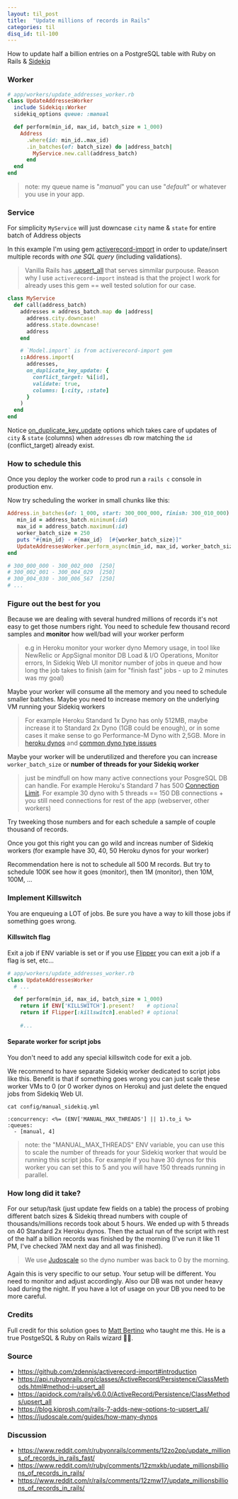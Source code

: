 ```yaml
---
layout: til_post
title:  "Update millions of records in Rails"
categories: til
disq_id: til-100
---
```



How to update half a billion entries on a PostgreSQL table with Ruby on Rails & [Sidekiq](https://github.com/sidekiq/sidekiq)


### Worker


```ruby
# app/workers/update_addresses_worker.rb
class UpdateAddressesWorker
  include Sidekiq::Worker
  sidekiq_options queue: :manual

  def perform(min_id, max_id, batch_size = 1_000)
    Address
      .where(id: min_id..max_id)
      .in_batches(of: batch_size) do |address_batch|
        MyService.new.call(address_batch)
      end
  end
end
```

> note: my queue name is "_manual_" you can use "_default_" or whatever you use in your app.


### Service

For simplicity `MyService` will just downcase `city` name & `state` for entire batch of Address objects

In this example I'm using gem [activerecord-import](https://github.com/zdennis/activerecord-import) in order to update/insert multiple records with *one SQL query* (including validations).

> Vanilla Rails has [.upsert_all](https://api.rubyonrails.org/classes/ActiveRecord/Persistence/ClassMethods.html#method-i-upsert_all) that serves simmilar purpouse.
> Reason why I use `activerecord-import` instead is that the project I work for already uses this gem == well tested solution for our case.


```ruby
class MyService
  def call(address_batch)
    addresses = address_batch.map do |address|
      address.city.downcase!
      address.state.downcase!
      address
    end

    # `Model.import` is from activerecord-import gem
    ::Address.import(
      addresses,
      on_duplicate_key_update: {
        conflict_target: %i[id],
        validate: true,
        columns: [:city, :state]
      }
    )
  end
end
```


Notice [on_duplicate_key_update](https://github.com/zdennis/activerecord-import#duplicate-key-update) options which takes care of updates of `city` & `state` (columns) when `addresses` db row matching the `id` (conflict_target) already exist.

### How to schedule this

Once you deploy the worker code to prod run a `rails c` console in production env.

Now try scheduling the worker in small chunks like this:

```ruby
Address.in_batches(of: 1_000, start: 300_000_000, finish: 300_010_000) do |address_batch|
   min_id = address_batch.minimum(:id)
   max_id = address_batch.maximum(:id)
   worker_batch_size = 250
   puts "#{min_id} - #{max_id}  [#{worker_batch_size}]"
   UpdateAddressesWorker.perform_async(min_id, max_id, worker_batch_size)
end

# 300_000_000 - 300_002_000  [250]
# 300_002_001 - 300_004_029  [250]
# 300_004_030 - 300_006_567  [250]
# ...
```

### Figure out the best for you

Because we are dealing with several hundred millions of records it's not easy to get those numbers right. You need to schedule few thousand record samples and **monitor** how well/bad will your worker perform

> e.g in Heroku monitor your worker dyno Memory usage, in tool like NewRelic or AppSignal monitor DB Load & I/O Operations, Monitor errors, In Sidekiq Web UI monitor number of jobs in queue and how long the job takes to finish (aim for "finish fast" jobs - up to 2 minutes was my goal)

Maybe your worker will consume all the memory and you need to schedule smaller batches. Maybe you need to increase memory on the underlying VM running your Sidekiq workers

> For example Heroku Standard 1x Dyno has only 512MB, maybe increase it to Standard 2x Dyno (1GB could be enough), or in some cases it make sense to go Performance-M Dyno with 2,5GB. More in [heroku dynos](https://devcenter.heroku.com/articles/dyno-types) and [common dyno type issues](https://judoscale.com/guides/how-many-dynos)

Maybe your worker will be underutilized and therefore you can increase `worker_batch_size` or **number of threads for your Sidekiq worker**

> just be mindfull on how many active connections your PosgreSQL DB can handle.
For example Heroku's Standard 7 has 500 [Connection Limit](https://elements.heroku.com/addons/heroku-postgresql#pricing). For example 30 dyno with 5 threads == 150 DB connections + you still need connections for rest of the app (webserver, other workers)

Try tweeking those numbers and for each schedule a sample of couple thousand of records.

Once you got this right you can go wild and increas number of Sidekiq workers (for example have 30, 40, 50 Heroku dynos for your worker)

Recommendation here is not to schedule all 500 M records. But try to schedule 100K see how it goes (monitor), then 1M (monitor), then 10M, 100M, ...

### Implement Killswitch

You are enqueuing a LOT of jobs. Be sure you have a way to kill those jobs if something goes wrong.

#### Killswitch flag

Exit a job if ENV variable is set or if you use [Flipper](https://github.com/jnunemaker/flipper) you can exit a job if a flag is set, etc...


```ruby
# app/workers/update_addresses_worker.rb
class UpdateAddressesWorker
  # ...

  def perform(min_id, max_id, batch_size = 1_000)
    return if ENV['KILLSWITCH'].present?    # optional
    return if Flipper[:killswitch].enabled? # optional
    
    #...
```

#### Separate worker for script jobs

You don't need to add any special killswitch code for exit a job.

We recommend to have separate Sidekiq worker dedicated to script jobs like this.
Benefit is that if something goes wrong you can just scale these worker VMs to 0 (or 0 worker dynos on Heroku) and just delete the enqued jobs from Sidekiq Web UI.

`cat config/manual_sidekiq.yml`

```
:concurrency: <%= (ENV['MANUAL_MAX_THREADS'] || 1).to_i %>
:queues:
  - [manual, 4]
```

> note: the "MANUAL_MAX_THREADS" ENV variable, you can use this to scale the number of threads for your Sidekiq worker that would be running this script jobs. For example if you have 30 dynos for this worker you can set this to 5 and you will have 150 threads running in parallel.


### How long did it take?

For our setup/task (just update few fields on a table) the process of probing different batch sizes & Sidekiq thread numbers with couple of thousands/millions records took about 5 hours. We ended up with 5 threads on 40 Standard 2x Heroku dynos. Then the actual run of the script with rest of the  half a billion records was finished by the morning (I've run it like 11 PM, I've checked 7AM next day and all was finished).

> We use [Judoscale](https://elements.heroku.com/addons/judoscale) so the dyno number was back to 0 by the morning.

Again this is very specific to our setup. Your setup will be different. You need to monitor and adjust accordingly.
Also our DB was not under heavy load during the night. If you have a lot of usage on your DB you need to be more careful.


### Credits

Full credit for this solution goes to  [Matt Bertino](https://github.com/mbbertino) who taught me this. He is a true PostgeSQL & Ruby on Rails wizard 🧙‍♂️.

### Source

* <https://github.com/zdennis/activerecord-import#introduction>
* <https://api.rubyonrails.org/classes/ActiveRecord/Persistence/ClassMethods.html#method-i-upsert_all>
* <https://apidock.com/rails/v6.0.0/ActiveRecord/Persistence/ClassMethods/upsert_all>
* <https://blog.kiprosh.com/rails-7-adds-new-options-to-upsert_all/>
* <https://judoscale.com/guides/how-many-dynos>


### Discussion

* <https://www.reddit.com/r/rubyonrails/comments/12zo2pp/update_millions_of_records_in_rails_fast/>
* <https://www.reddit.com/r/ruby/comments/12zmxkb/update_millionsbillions_of_records_in_rails/>
* <https://www.reddit.com/r/rails/comments/12zmw17/update_millionsbillions_of_records_in_rails/>